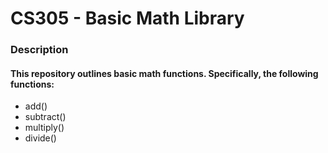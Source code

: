 # CS305 - Basic Math Library


### Description
#### This repository outlines basic math functions. Specifically, the following functions:
- add()
- subtract()
- multiply()
- divide()
